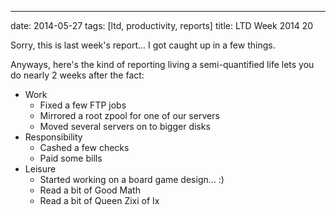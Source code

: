 ---
date: 2014-05-27
tags: [ltd, productivity, reports]
title: LTD Week 2014 20

Sorry, this is last week's report...  I got caught up in a few things.

Anyways, here's the kind of reporting living a semi-quantified life lets you do nearly 2 weeks after the fact:

  - Work
    - Fixed a few FTP jobs
    - Mirrored a root zpool for one of our servers
    - Moved several servers on to bigger disks
  - Responsibility
    - Cashed a few checks
    - Paid some bills
  - Leisure
    - Started working on a board game design... :)
    - Read a bit of Good Math
    - Read a bit of Queen Zixi of Ix
